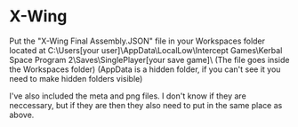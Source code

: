 # X-Wing
Put the "X-Wing Final Assembly.JSON" file in your Workspaces folder located at C:\Users\[your user]\AppData\LocalLow\Intercept Games\Kerbal Space Program 2\Saves\SinglePlayer\[your save game]\  (The file goes inside the Workspaces folder) (AppData is a hidden folder, if you can't see it you need to make hidden folders visible)

I've also included the meta and png files.  I don't know if they are neccessary, but if they are then they also need to put in the same place as above.
